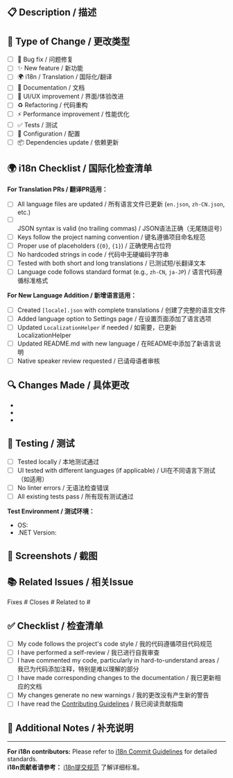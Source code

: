 ## 📋 Description / 描述

<!-- Provide a brief description of your changes -->
<!-- 简要描述你的更改 -->



## 🔖 Type of Change / 更改类型

<!-- Please check the relevant option(s) -->
<!-- 请勾选相关选项 -->

- [ ] 🐛 Bug fix / 问题修复
- [ ] ✨ New feature / 新功能
- [ ] 🌍 i18n / Translation / 国际化/翻译
- [ ] 📝 Documentation / 文档
- [ ] 🎨 UI/UX improvement / 界面/体验改进
- [ ] ♻️ Refactoring / 代码重构
- [ ] ⚡ Performance improvement / 性能优化
- [ ] ✅ Tests / 测试
- [ ] 🔧 Configuration / 配置
- [ ] 📦 Dependencies update / 依赖更新

## 🌍 i18n Checklist / 国际化检查清单

<!-- If this is an i18n-related PR, please check the following -->
<!-- 如果这是国际化相关的PR，请检查以下项目 -->

**For Translation PRs / 翻译PR适用：**

- [ ] All language files are updated / 所有语言文件已更新 (`en.json`, `zh-CN.json`, etc.)
- [ ] JSON syntax is valid (no trailing commas) / JSON语法正确（无尾随逗号）
- [ ] Keys follow the project naming convention / 键名遵循项目命名规范
- [ ] Proper use of placeholders (`{0}`, `{1}`) / 正确使用占位符
- [ ] No hardcoded strings in code / 代码中无硬编码字符串
- [ ] Tested with both short and long translations / 已测试短/长翻译文本
- [ ] Language code follows standard format (e.g., `zh-CN`, `ja-JP`) / 语言代码遵循标准格式

**For New Language Addition / 新增语言适用：**

- [ ] Created `[locale].json` with complete translations / 创建了完整的语言文件
- [ ] Added language option to Settings page / 在设置页面添加了语言选项
- [ ] Updated `LocalizationHelper` if needed / 如需要，已更新LocalizationHelper
- [ ] Updated README.md with new language / 在README中添加了新语言说明
- [ ] Native speaker review requested / 已请母语者审核

## 🔍 Changes Made / 具体更改

<!-- List the specific changes you made -->
<!-- 列出你做的具体更改 -->

- 
- 
- 

## 🧪 Testing / 测试

<!-- Describe how you tested your changes -->
<!-- 描述你如何测试你的更改 -->

- [ ] Tested locally / 本地测试通过
- [ ] UI tested with different languages (if applicable) / UI在不同语言下测试（如适用）
- [ ] No linter errors / 无语法检查错误
- [ ] All existing tests pass / 所有现有测试通过

**Test Environment / 测试环境：**
- OS: <!-- e.g., Windows 11 -->
- .NET Version: <!-- e.g., .NET 8.0 -->

## 📸 Screenshots / 截图

<!-- If applicable, add screenshots to help explain your changes -->
<!-- 如适用，添加截图帮助说明你的更改 -->



## 📚 Related Issues / 相关Issue

<!-- Link related issues here -->
<!-- 在此关联相关的Issue -->

Fixes #
Closes #
Related to #

## ✅ Checklist / 检查清单

<!-- Please check all that apply -->
<!-- 请勾选所有适用项 -->

- [ ] My code follows the project's code style / 我的代码遵循项目代码规范
- [ ] I have performed a self-review / 我已进行自我审查
- [ ] I have commented my code, particularly in hard-to-understand areas / 我已为代码添加注释，特别是难以理解的部分
- [ ] I have made corresponding changes to the documentation / 我已更新相应的文档
- [ ] My changes generate no new warnings / 我的更改没有产生新的警告
- [ ] I have read the [Contributing Guidelines](docs/i18n-commit-guide.md) / 我已阅读贡献指南

## 💬 Additional Notes / 补充说明

<!-- Any additional information that reviewers should know -->
<!-- 审查者需要了解的其他信息 -->



---

**For i18n contributors:** Please refer to [i18n Commit Guidelines](../docs/i18n-commit-guide.md) for detailed standards.  
**i18n贡献者请参考：** [i18n提交规范](../docs/i18n-commit-guide.md) 了解详细标准。

